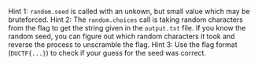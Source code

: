 Hint 1: `random.seed` is called with an unkown, but small value which may be bruteforced.
Hint 2: The `random.choices` call is taking random characters from the flag to get the string given in the `output.txt` file. If you know the random seed, you can figure out which random characters it took and reverse the process to unscramble the flag.
Hint 3: Use the flag format (`DUCTF{...}`) to check if your guess for the seed was correct.
